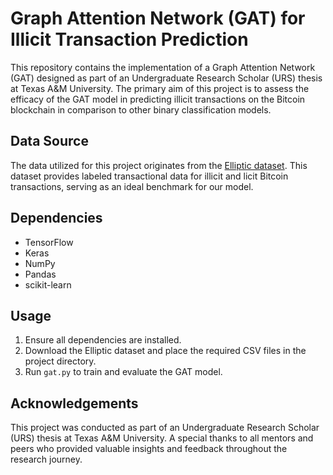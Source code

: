 # Graph Attention Network (GAT) for Illicit Transaction Prediction

This repository contains the implementation of a Graph Attention Network (GAT) designed as part of an Undergraduate Research Scholar (URS) thesis at Texas A&M University. The primary aim of this project is to assess the efficacy of the GAT model in predicting illicit transactions on the Bitcoin blockchain in comparison to other binary classification models.

## Data Source

The data utilized for this project originates from the [Elliptic dataset](https://www.kaggle.com/datasets/ellipticco/elliptic-data-set). This dataset provides labeled transactional data for illicit and licit Bitcoin transactions, serving as an ideal benchmark for our model.

## Dependencies

- TensorFlow
- Keras
- NumPy
- Pandas
- scikit-learn

## Usage

1. Ensure all dependencies are installed.
2. Download the Elliptic dataset and place the required CSV files in the project directory.
3. Run `gat.py` to train and evaluate the GAT model.

## Acknowledgements

This project was conducted as part of an Undergraduate Research Scholar (URS) thesis at Texas A&M University. A special thanks to all mentors and peers who provided valuable insights and feedback throughout the research journey.

